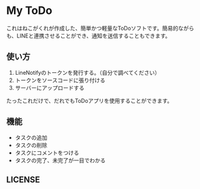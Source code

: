 # My ToDo
これはねこがくれが作成した、簡単かつ軽量なToDoソフトです。簡易的ながらも、LINEと連携させることができ、通知を送信することもできます。

## 使い方
1. LineNotifyのトークンを発行する。（自分で調べてください）
2. トークンをソースコードに張り付ける
3. サーバーにアップロードする

たったこれだけで、だれでもToDoアプリを使用することができます。

## 機能
- タスクの追加
- タスクの削除
- タスクにコメントをつける
- タスクの完了、未完了が一目でわかる

## LICENSE
